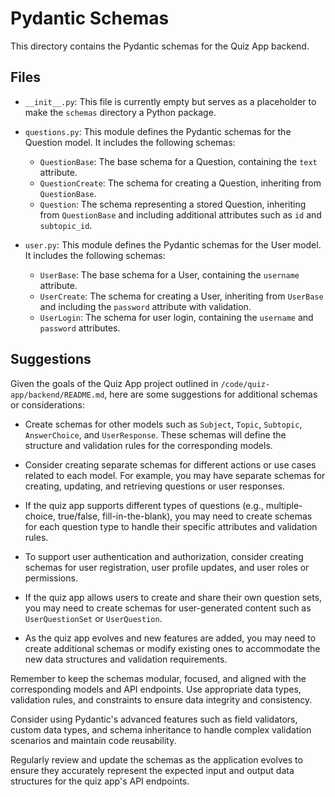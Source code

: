 # Pydantic Schemas

This directory contains the Pydantic schemas for the Quiz App backend.

## Files

- `__init__.py`: This file is currently empty but serves as a placeholder to make the `schemas` directory a Python package.

- `questions.py`: This module defines the Pydantic schemas for the Question model. It includes the following schemas:
  - `QuestionBase`: The base schema for a Question, containing the `text` attribute.
  - `QuestionCreate`: The schema for creating a Question, inheriting from `QuestionBase`.
  - `Question`: The schema representing a stored Question, inheriting from `QuestionBase` and including additional attributes such as `id` and `subtopic_id`.

- `user.py`: This module defines the Pydantic schemas for the User model. It includes the following schemas:
  - `UserBase`: The base schema for a User, containing the `username` attribute.
  - `UserCreate`: The schema for creating a User, inheriting from `UserBase` and including the `password` attribute with validation.
  - `UserLogin`: The schema for user login, containing the `username` and `password` attributes.

## Suggestions

Given the goals of the Quiz App project outlined in `/code/quiz-app/backend/README.md`, here are some suggestions for additional schemas or considerations:

- Create schemas for other models such as `Subject`, `Topic`, `Subtopic`, `AnswerChoice`, and `UserResponse`. These schemas will define the structure and validation rules for the corresponding models.

- Consider creating separate schemas for different actions or use cases related to each model. For example, you may have separate schemas for creating, updating, and retrieving questions or user responses.

- If the quiz app supports different types of questions (e.g., multiple-choice, true/false, fill-in-the-blank), you may need to create schemas for each question type to handle their specific attributes and validation rules.

- To support user authentication and authorization, consider creating schemas for user registration, user profile updates, and user roles or permissions.

- If the quiz app allows users to create and share their own question sets, you may need to create schemas for user-generated content such as `UserQuestionSet` or `UserQuestion`.

- As the quiz app evolves and new features are added, you may need to create additional schemas or modify existing ones to accommodate the new data structures and validation requirements.

Remember to keep the schemas modular, focused, and aligned with the corresponding models and API endpoints. Use appropriate data types, validation rules, and constraints to ensure data integrity and consistency.

Consider using Pydantic's advanced features such as field validators, custom data types, and schema inheritance to handle complex validation scenarios and maintain code reusability.

Regularly review and update the schemas as the application evolves to ensure they accurately represent the expected input and output data structures for the quiz app's API endpoints.
